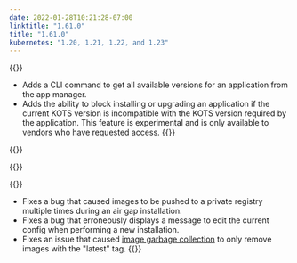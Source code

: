 ```yaml
---
date: 2022-01-28T10:21:28-07:00
linktitle: "1.61.0"
title: "1.61.0"
kubernetes: "1.20, 1.21, 1.22, and 1.23"
---
```


{{<features>}}
* Adds a CLI command to get all available versions for an application from the app manager.
* Adds the ability to block installing or upgrading an application if the current KOTS version is incompatible with the KOTS version required by the application. This feature is experimental and is only available to vendors who have requested access.
{{</features>}}

{{<changes>}}

{{</changes>}}

{{<fixes>}}
* Fixes a bug that caused images to be pushed to a private registry multiple times during an air gap installation.
* Fixes a bug that erroneously displays a message to edit the current config when performing a new installation.
* Fixes an issue that caused [image garbage collection](/kotsadm/registries/kurl-registry/#image-garbage-collection) to only remove images with the "latest" tag.
{{</fixes>}}
